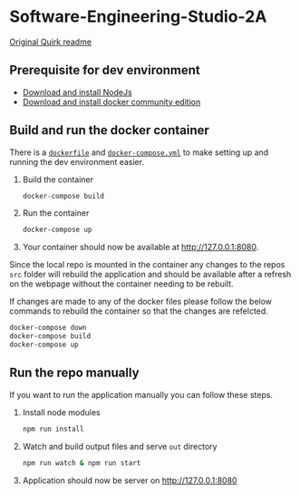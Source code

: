 # Software-Engineering-Studio-2A

[Original Quirk readme](./doc/README.original.md)

## Prerequisite for dev environment

- [Download and install NodeJs](https://nodejs.org/en/download/package-manager/)
- [Download and install docker community edition](https://docs.docker.com/install/)

## Build and run the docker container

There is a [`dockerfile`](./Dockerfile) and [`docker-compose.yml`](./docker-compose.yml) to make setting up and running the dev environment easier.

1. Build the container

   ```bash
   docker-compose build
   ```

2. Run the container

   ```bash
   docker-compose up
   ```

3. Your container should now be available at <http://127.0.0.1:8080>.

Since the local repo is mounted in the container any changes to the repos `src` folder will rebuild the application and should be available after a refresh on the webpage without the container needing to be rebuilt.

If changes are made to any of the docker files please follow the below commands to rebuild the container so that the changes are refelcted.

```bash
docker-compose down
docker-compose build
docker-compose up
```

## Run the repo manually

If you want to run the application manually you can follow these steps.

1. Install node modules

   ```bash
   npm run install
   ```

2. Watch and build output files and serve `out` directory

   ```bash
   npm run watch & npm run start
   ```

3. Application should now be server on <http://127.0.0.1:8080>
